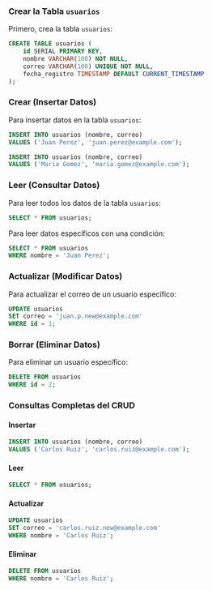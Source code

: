### Crear la Tabla `usuarios`

Primero, crea la tabla `usuarios`:

```sql
CREATE TABLE usuarios (
    id SERIAL PRIMARY KEY,
    nombre VARCHAR(100) NOT NULL,
    correo VARCHAR(100) UNIQUE NOT NULL,
    fecha_registro TIMESTAMP DEFAULT CURRENT_TIMESTAMP
);
```

### Crear (Insertar Datos)

Para insertar datos en la tabla `usuarios`:

```sql
INSERT INTO usuarios (nombre, correo)
VALUES ('Juan Perez', 'juan.perez@example.com');

INSERT INTO usuarios (nombre, correo)
VALUES ('Maria Gomez', 'maria.gomez@example.com');
```

### Leer (Consultar Datos)

Para leer todos los datos de la tabla `usuarios`:

```sql
SELECT * FROM usuarios;
```

Para leer datos específicos con una condición:

```sql
SELECT * FROM usuarios
WHERE nombre = 'Juan Perez';
```

### Actualizar (Modificar Datos)

Para actualizar el correo de un usuario específico:

```sql
UPDATE usuarios
SET correo = 'juan.p.new@example.com'
WHERE id = 1;
```

### Borrar (Eliminar Datos)

Para eliminar un usuario específico:

```sql
DELETE FROM usuarios
WHERE id = 2;
```

### Consultas Completas del CRUD

#### Insertar

```sql
INSERT INTO usuarios (nombre, correo)
VALUES ('Carlos Ruiz', 'carlos.ruiz@example.com');
```

#### Leer

```sql
SELECT * FROM usuarios;
```

#### Actualizar

```sql
UPDATE usuarios
SET correo = 'carlos.ruiz.new@example.com'
WHERE nombre = 'Carlos Ruiz';
```

#### Eliminar

```sql
DELETE FROM usuarios
WHERE nombre = 'Carlos Ruiz';
```